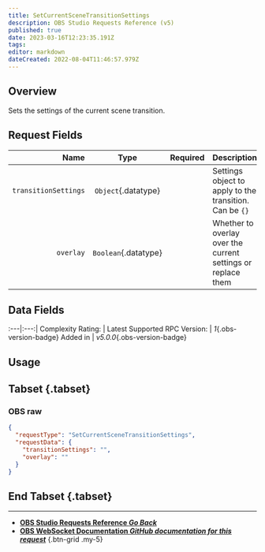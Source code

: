 ```yaml
---
title: SetCurrentSceneTransitionSettings
description: OBS Studio Requests Reference (v5)
published: true
date: 2023-03-16T12:23:35.191Z
tags: 
editor: markdown
dateCreated: 2022-08-04T11:46:57.979Z
---
```


## Overview
Sets the settings of the current scene transition.

## Request Fields
Name | Type | Required| Description |
----:|:----:|:-------:|:------------|
`transitionSettings` | `Object`{.datatype} | <i class="mdi mdi-check-bold"></i> | Settings object to apply to the transition. Can be `{}`
`overlay` | `Boolean`{.datatype} | <i class="mdi mdi-close-thick"></i> | Whether to overlay over the current settings or replace them

## Data Fields
:---|:---:|
Complexity Rating: | <span class="stars stars--3"></span>
Latest Supported RPC Version: | *1*{.obs-version-badge}
Added in | *v5.0.0*{.obs-version-badge}

## Usage
## Tabset {.tabset}
### OBS raw
```json
{
  "requestType": "SetCurrentSceneTransitionSettings",
  "requestData": {
    "transitionSettings": "",
    "overlay": ""
  }
}
```
## End Tabset {.tabset}

---

- [<i class="mdi mdi-chevron-left"></i>**OBS Studio Requests Reference *Go Back***](/Broadcasters/OBS/Requests)
- [<i class="mdi mdi-github"></i> **OBS WebSocket Documentation *GitHub documentation for this request***](https://github.com/obsproject/obs-websocket/blob/master/docs/generated/protocol.md#setcurrentscenetransitionsettings)
{.btn-grid .my-5}
